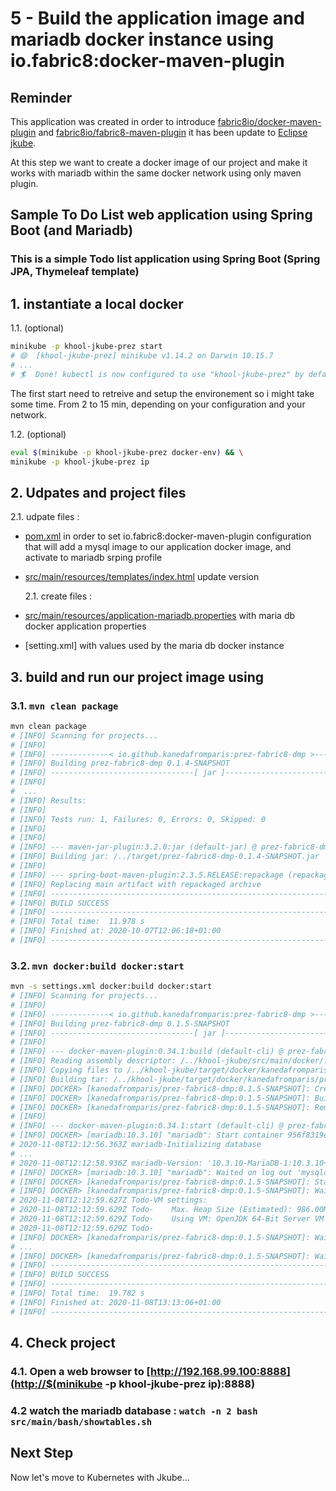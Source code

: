 # 5 - Build the application image and mariadb docker instance using io.fabric8:docker-maven-plugin

## Reminder

This application was created in order to introduce [fabric8io/docker-maven-plugin](https://dmp.fabric8.io/) and [fabric8io/fabric8-maven-plugin](http://maven.fabric8.io/) it has been update to [Eclipse jkube](https://www.eclipse.org/jkube/docs/kubernetes-maven-plugin).

At this step we want to create a docker image of our project and make it works with mariadb within the same docker network using only maven plugin.

## Sample To Do List web application using Spring Boot (and Mariadb)

### This is a simple Todo list application using Spring Boot (Spring JPA, Thymeleaf template)

## 1. instantiate a local docker

  1.1. (optional)

```bash
minikube -p khool-jkube-prez start
# 😄  [khool-jkube-prez] minikube v1.14.2 on Darwin 10.15.7
# ...
# 🏄  Done! kubectl is now configured to use "khool-jkube-prez" by default
```

The first start need to retreive and setup the environement so i might take some time. From 2 to 15 min, depending on your configuration and your network.

  1.2. (optional)

```bash
eval $(minikube -p khool-jkube-prez docker-env) && \
minikube -p khool-jkube-prez ip
```

## 2. Udpates and project files

  2.1. udpate files :

- [pom.xml](pom.xml) in order to set io.fabric8:docker-maven-plugin configuration that will add a mysql image to our application docker image, and activate to mariadb srping profile

- [src/main/resources/templates/index.html](src/main/resources/templates/index.html) update version

  2.1. create files :

- [src/main/resources/application-mariadb.properties](src/main/resources/application-mariadb.properties) with maria db docker application properties

- [setting.xml] with values used by the maria db docker instance

## 3. build and run our project image using

### 3.1. `mvn clean package`

```bash
mvn clean package
# [INFO] Scanning for projects...
# [INFO]
# [INFO] -------------< io.github.kanedafromparis:prez-fabric8-dmp >-------------
# [INFO] Building prez-fabric8-dmp 0.1.4-SNAPSHOT
# [INFO] --------------------------------[ jar ]---------------------------------
# [INFO]
#  ...
# [INFO] Results:
# [INFO]
# [INFO] Tests run: 1, Failures: 0, Errors: 0, Skipped: 0
# [INFO]
# [INFO]
# [INFO] --- maven-jar-plugin:3.2.0:jar (default-jar) @ prez-fabric8-dmp ---
# [INFO] Building jar: /../target/prez-fabric8-dmp-0.1.4-SNAPSHOT.jar
# [INFO]
# [INFO] --- spring-boot-maven-plugin:2.3.5.RELEASE:repackage (repackage) @ prez-fabric8-dmp ---
# [INFO] Replacing main artifact with repackaged archive
# [INFO] ------------------------------------------------------------------------
# [INFO] BUILD SUCCESS
# [INFO] ------------------------------------------------------------------------
# [INFO] Total time:  11.978 s
# [INFO] Finished at: 2020-10-07T12:06:18+01:00
# [INFO] ------------------------------------------------------------------------
```

### 3.2. `mvn docker:build docker:start`

```bash
mvn -s settings.xml docker:build docker:start
# [INFO] Scanning for projects...
# [INFO]
# [INFO] -------------< io.github.kanedafromparis:prez-fabric8-dmp >-------------
# [INFO] Building prez-fabric8-dmp 0.1.5-SNAPSHOT
# [INFO] --------------------------------[ jar ]---------------------------------
# [INFO]
# [INFO] --- docker-maven-plugin:0.34.1:build (default-cli) @ prez-fabric8-dmp ---
# [INFO] Reading assembly descriptor: /../khool-jkube/src/main/docker/../assembly/docker-assembly.xml
# [INFO] Copying files to /../khool-jkube/target/docker/kanedafromparis/prez-fabric8-dmp/0.1.5-SNAPSHOT/build/maven
# [INFO] Building tar: /../khool-jkube/target/docker/kanedafromparis/prez-fabric8-dmp/0.1.5-SNAPSHOT/tmp/docker-build.tar
# [INFO] DOCKER> [kanedafromparis/prez-fabric8-dmp:0.1.5-SNAPSHOT]: Created docker-build.tar in 873 milliseconds
# [INFO] DOCKER> [kanedafromparis/prez-fabric8-dmp:0.1.5-SNAPSHOT]: Built image sha256:2063a
# [INFO] DOCKER> [kanedafromparis/prez-fabric8-dmp:0.1.5-SNAPSHOT]: Removed old image sha256:3805e
# [INFO]
# [INFO] --- docker-maven-plugin:0.34.1:start (default-cli) @ prez-fabric8-dmp ---
# [INFO] DOCKER> [mariadb:10.3.10] "mariadb": Start container 956f8319e2bb
# 2020-11-08T12:12:56.363Z mariadb-Initializing database
# ...
# 2020-11-08T12:12:58.936Z mariadb-Version: '10.3.10-MariaDB-1:10.3.10+maria~bionic'  socket: '/var/run/mysqld/mysqld.sock'  port: 0  # mariadb.org binary distribution
# [INFO] DOCKER> [mariadb:10.3.10] "mariadb": Waited on log out 'mysqld: ready for connections.' 3081 ms
# [INFO] DOCKER> [kanedafromparis/prez-fabric8-dmp:0.1.5-SNAPSHOT]: Start container f7482ef34120
# [INFO] DOCKER> [kanedafromparis/prez-fabric8-dmp:0.1.5-SNAPSHOT]: Waiting on url http://192.168.99.131:8888 with method GET for status # 200..399.
# 2020-11-08T12:12:59.627Z Todo-VM settings:
# 2020-11-08T12:12:59.629Z Todo-    Max. Heap Size (Estimated): 986.00M
# 2020-11-08T12:12:59.629Z Todo-    Using VM: OpenJDK 64-Bit Server VM
# 2020-11-08T12:12:59.629Z Todo-
# [INFO] DOCKER> [kanedafromparis/prez-fabric8-dmp:0.1.5-SNAPSHOT]: Waiting to become healthy
# ...
# [INFO] DOCKER> [kanedafromparis/prez-fabric8-dmp:0.1.5-SNAPSHOT]: Waited on url http://192.168.99.131:8888 and on healthcheck # '"CMD-SHELL", "curl -f http://localhost:8080/ || exit 1"' 7096 ms
# [INFO] ------------------------------------------------------------------------
# [INFO] BUILD SUCCESS
# [INFO] ------------------------------------------------------------------------
# [INFO] Total time:  19.782 s
# [INFO] Finished at: 2020-11-08T13:13:06+01:00
# [INFO] ------------------------------------------------------------------------
```

## 4. Check project

### 4.1. Open a web browser to [http://192.168.99.100:8888](http://$(minikube -p khool-jkube-prez ip):8888)

### 4.2  watch the mariadb database : `watch -n 2 bash src/main/bash/showtables.sh`

## Next Step

Now let's move to Kubernetes with Jkube...
